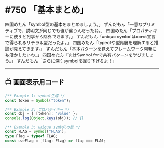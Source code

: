 # #750 「基本まとめ」

四国めたん「symbol型の基本をまとめましょう。」
ずんだもん「一意なプリミティブで、説明文が同じでも値が違うんだったね。」
四国めたん「プロパティキーに使うと列挙から除外できます。」
ずんだもん「unique symbolはconst宣言で得られるリテラル型だったよ。」
四国めたん「typeofや型階層を理解すると推論が見えてきます。」
ずんだもん「基本パターンを覚えてフレームワーク開発にも活かしたいね。」
四国めたん「次はSymbol.forで共有パターンを学びましょう。」
ずんだもん「さらに深くsymbolを掘り下げるよ！」

---

## 📺 画面表示用コード

```typescript
/** Example 1: symbol生成 */
const token = Symbol("token");

/** Example 2: プロパティキー */
const obj = { [token]: "value" };
console.log(Object.keys(obj)); // []

/** Example 3: unique symbolの型 */
const FLAG = Symbol("FLAG");
type Flag = typeof FLAG;
const useFlag = (flag: Flag) => flag === FLAG;
```
